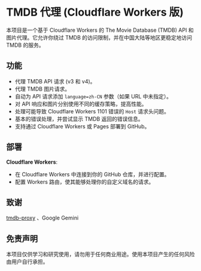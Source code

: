 # TMDB 代理 (Cloudflare Workers 版)

本项目是一个基于 Cloudflare Workers 的 The Movie Database (TMDB) API 和图片代理。它允许你绕过 TMDB 的访问限制，并在中国大陆等地区更稳定地访问 TMDB 的服务。

## 功能

*   代理 TMDB API 请求 (v3 和 v4)。
*   代理 TMDB 图片请求。
*   自动为 API 请求添加 `language=zh-CN` 参数（如果 URL 中未指定）。
*   对 API 响应和图片分别使用不同的缓存策略，提高性能。
*   处理可能导致 Cloudflare Workers 1101 错误的 `Host` 请求头问题。
*   基本的错误处理，并尝试显示 TMDB 返回的错误信息。
*   支持通过 Cloudflare Workers 或 Pages 部署到 GitHub。

## 部署
  **Cloudflare Workers**:

*   在 Cloudflare Workers 中连接到你的 GitHub 仓库，并进行配置。
*   配置 Workers 路由，使其能够处理你的自定义域名的请求。

## 致谢

[tmdb-proxy](https://github.com/imaliang/tmdb-proxy) 、Google Gemini

## 免责声明

本项目仅供学习和研究使用，请勿用于任何商业用途。使用本项目产生的任何风险由用户自行承担。
